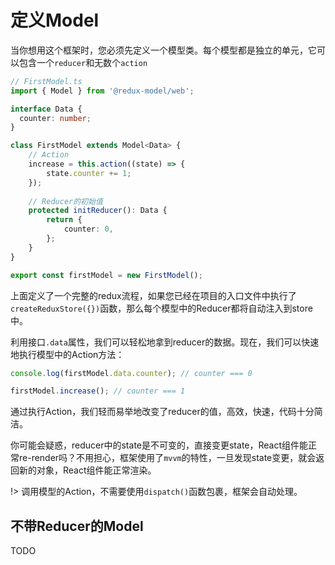 # 定义Model

当你想用这个框架时，您必须先定义一个模型类。每个模型都是独立的单元，它可以包含一个`reducer`和无数个`action`

```typescript
// FirstModel.ts
import { Model } from '@redux-model/web';

interface Data {
  counter: number;
}

class FirstModel extends Model<Data> {
    // Action
    increase = this.action((state) => {
        state.counter += 1;
    });
    
    // Reducer的初始值
    protected initReducer(): Data {
        return {
            counter: 0,
        };
    }
}

export const firstModel = new FirstModel();
```

上面定义了一个完整的redux流程，如果您已经在项目的入口文件中执行了`createReduxStore({})`函数，那么每个模型中的Reducer都将自动注入到store中。

利用接口`.data`属性，我们可以轻松地拿到reducer的数据。现在，我们可以快速地执行模型中的Action方法：
```typescript
console.log(firstModel.data.counter); // counter === 0

firstModel.increase(); // counter === 1
```
通过执行Action，我们轻而易举地改变了reducer的值，高效，快速，代码十分简洁。

你可能会疑惑，reducer中的state是不可变的，直接变更state，React组件能正常re-render吗？不用担心，框架使用了`mvvm`的特性，一旦发现state变更，就会返回新的对象，React组件能正常渲染。

!> 调用模型的Action，不需要使用`dispatch()`函数包裹，框架会自动处理。


## 不带Reducer的Model
TODO
